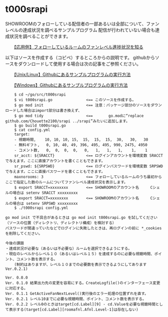 # t000srapi

SHOWROOMのフォローしている配信者の一部あるいは全部について、ファンレベルの達成状況を調べるサンプルプログラム
配信が行われていない場合も達成状況を調べることができます。

　　[【応用例】フォローしているルームのファンレベル進捗状況を知る](https://zenn.dev/chouette2100/books/d8c28f8ff426b7/viewer/0ca38c)
	
以下はソースを作成する（コピペ）するところからの説明です。
githubからソースをダウンロードして使用する場合は次の記事をご参照ください。

　　[【Unix/Linux】Githubにあるサンプルプログラムの実行方法](https://zenn.dev/chouette2100/books/d8c28f8ff426b7/viewer/220e38)

　　[【Windows】Githubにあるサンプルプログラムの実行方法](https://zenn.dev/chouette2100/books/d8c28f8ff426b7/viewer/e27fc9)


```
	$ cd ~/go/src/t000srapi
	$ vi t000srapi.go				<== このソースを作成する。
	$ go mod init					<== 注意：パッケージ部分のソースをダウンロードした場合はimport部分は書き換えず、
	$ go mod tidy					<== 	  go.modに“replace github.com/Chouette2100/srapi ../srapi”みたいに追加します。
	$ go build t000srapi.go
	$ cat config.yml 
	target:
	- 視聴時間,    10, 10, 10, 15,  15,  15,  15,  30,   30,   30
	- 無料ギフト,   0, 10, 40, 49, 396, 495, 495, 990, 2475, 4950
	- コメント数,   0,  0,  0,  0,   0,   1,   1,   1,    1,    1
	sr_acct: ${SRACCT}				<== ログインアカウントを環境変数 SRACCT で与えます。ここに直接アカウントを書くこともできます。
	sr_pswd: ${SRPSWD}				<== ログインパスワードを環境変数 SRPSWD で与えます。ここに直接パスワードを書くこともできます。
	maxnorooms: 3					<== フォローしているルームのうち最初からここで指定した数のルームについてファンレベル達成状況を表示します。
	$ export SRACCT=xxxxxxxx		<== SHOWROOMのアカウント名		Cシェルの場合は setenv SRACCT xxxxxxxxx
	$ export SRACCT=xxxxxxxx		<== SHOWROOMのアカウント名		Cシェルの場合は setenv SRPSWD xxxxxxxxx
	$ ./t000srapi config.yml
```

	go mod init	で不具合があるときは go mod init t000srapi.go を試してください（ソースの位置（ディレクトリ、ディレクトリ構成）を検討する）
	パスワードが間違っていたなどでログインに失敗したときは、再ログインの前に *_cookies を削除してください。

	今後の課題
	・達成状況が必要な（あるいは不必要な）ルームを選択できるようにする。
	・現在のレベルからレベル１０（あるいはレベル１５）を達成するのに必要な視聴時間、ポイント、コメント数を表示する。
		(制約はありますが、レベル１０までの必要数を表示できるようにしてあります Ver.0.2.1)

	Ver. 0.0.0
	Ver. 0.1.0 結果出力先の変更を容易にする。CreateLogfile()のインターフェース変更に対応する。
	Ver. 0.1.1 GetActiveFanNextLevel()実行後のエラー処理の位置ずれを直す。
	Ver. 0.2.1 レベル10までに必要な視聴時間、ポイント、コメント数を表示する。
	Ver. 0.2.2 レベル0のときはtarget[cd.Label][9] - cd.Valueを必要な視聴時間として表示する(target[cd.Label][roomafnl.Afnl.Level-1]は存在しない)
